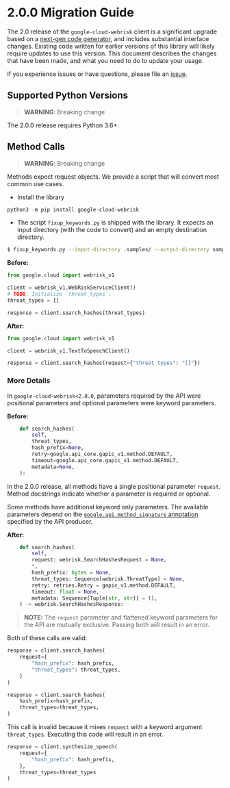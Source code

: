 # 2.0.0 Migration Guide

The 2.0 release of the `google-cloud-webrisk` client is a significant upgrade based on a [next-gen code generator](https://github.com/googleapis/gapic-generator-python), and includes substantial interface changes. Existing code written for earlier versions of this library will likely require updates to use this version. This document describes the changes that have been made, and what you need to do to update your usage.

If you experience issues or have questions, please file an [issue](https://github.com/googleapis/python-webrisk/issues).

## Supported Python Versions

> **WARNING**: Breaking change

The 2.0.0 release requires Python 3.6+.


## Method Calls

> **WARNING**: Breaking change

Methods expect request objects. We provide a script that will convert most common use cases.

* Install the library

```py
python3 -m pip install google-cloud-webrisk
```

* The script `fixup_keywords.py` is shipped with the library. It expects
an input directory (with the code to convert) and an empty destination directory.

```sh
$ fixup_keywords.py --input-directory .samples/ --output-directory samples/
```

**Before:**
```py
from google.cloud import webrisk_v1

client = webrisk_v1.WebRiskServiceClient()
# TODO: Initialize `threat_types`:
threat_types = []

response = client.search_hashes(threat_types)
```


**After:**
```py
from google.cloud import webrisk_v1

client = webrisk_v1.TextToSpeechClient()

response = client.search_hashes(request={"threat_types": "[]"})

```

### More Details

In `google-cloud-webrisk<2.0.0`, parameters required by the API were positional parameters and optional parameters were keyword parameters.

**Before:**
```py
    def search_hashes(
        self,
        threat_types,
        hash_prefix=None,
        retry=google.api_core.gapic_v1.method.DEFAULT,
        timeout=google.api_core.gapic_v1.method.DEFAULT,
        metadata=None,
    ):
```

In the 2.0.0 release, all methods have a single positional parameter `request`. Method docstrings indicate whether a parameter is required or optional.

Some methods have additional keyword only parameters. The available parameters depend on the [`google.api.method_signature` annotation](https://github.com/googleapis/googleapis/blob/master/google/cloud/webrisk/v1/webrisk.proto#L74) specified by the API producer.


**After:**
```py
    def search_hashes(
        self,
        request: webrisk.SearchHashesRequest = None,
        *,
        hash_prefix: bytes = None,
        threat_types: Sequence[webrisk.ThreatType] = None,
        retry: retries.Retry = gapic_v1.method.DEFAULT,
        timeout: float = None,
        metadata: Sequence[Tuple[str, str]] = (),
    ) -> webrisk.SearchHashesResponse:
```

> **NOTE:** The `request` parameter and flattened keyword parameters for the API are mutually exclusive.
> Passing both will result in an error.


Both of these calls are valid:

```py
response = client.search_hashes(
    request={
        "hash_prefix": hash_prefix,
        "threat_types": threat_types,
    }
)
```

```py
response = client.search_hashes(
    hash_prefix=hash_prefix,
    threat_types=threat_types,
)
```

This call is invalid because it mixes `request` with a keyword argument `threat_types`. Executing this code
will result in an error.

```py
response = client.synthesize_speech(
    request={
        "hash_prefix": hash_prefix,
    },
    threat_types=threat_types
)
```
